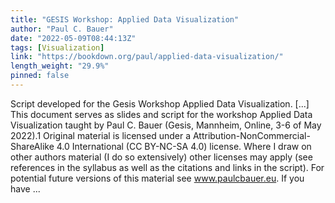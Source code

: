 ```yaml
---
title: "GESIS Workshop: Applied Data Visualization"
author: "Paul C. Bauer"
date: "2022-05-09T08:44:13Z"
tags: [Visualization]
link: "https://bookdown.org/paul/applied-data-visualization/"
length_weight: "29.9%"
pinned: false
---
```


Script developed for the Gesis Workshop Applied Data Visualization. [...] This document serves as slides and script for the workshop Applied Data Visualization taught by Paul C. Bauer (Gesis, Mannheim, Online, 3-6 of May 2022).1 Original material is licensed under a Attribution-NonCommercial-ShareAlike 4.0 International (CC BY-NC-SA 4.0) license. Where I draw on other authors material (I do so extensively) other licenses may apply (see references in the syllabus as well as the citations and links in the script). For potential future versions of this material see www.paulcbauer.eu. If you have  ...
